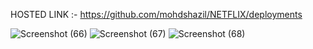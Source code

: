 HOSTED LINK :- https://github.com/mohdshazil/NETFLIX/deployments

![Screenshot (66)](https://github.com/mohdshazil/NETFLIX/assets/129063461/d652e424-2226-4513-8baa-6dddd4bb7432)
![Screenshot (67)](https://github.com/mohdshazil/NETFLIX/assets/129063461/66fcd42d-3820-40c2-b505-473d05b15799)
![Screenshot (68)](https://github.com/mohdshazil/NETFLIX/assets/129063461/95fb7ad7-c870-47a3-b05f-edbbf953895e)
